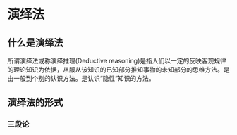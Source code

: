 
# 演绎法

## 什么是演绎法
所谓演绎法或称演绎推理(Deductive reasoning)是指人们以一定的反映客观规律的理论知识为依据，从服从该知识的已知部分推知事物的未知部分的思维方法。是由一般到个别的认识方法。是认识“隐性”知识的方法。

## 演绎法的形式

### 三段论
